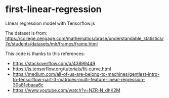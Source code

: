 # first-linear-regression
LInear regression model with Tensorflow.js


The dataset is from:
https://college.cengage.com/mathematics/brase/understandable_statistics/7e/students/datasets/mlr/frames/frame.html

This code is thanks to this references:

* https://stackoverflow.com/a/43899449
* https://js.tensorflow.org/tutorials/fit-curve.html
* https://medium.com/all-of-us-are-belong-to-machines/gentlest-intro-to-tensorflow-part-3-matrices-multi-feature-linear-regression-30a81ebaaa6c
* https://www.youtube.com/watch?v=NZR-N_dhK2M

